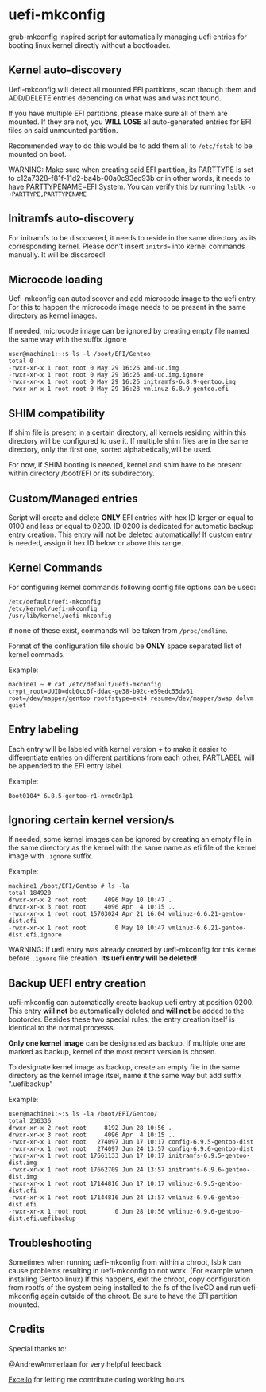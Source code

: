# uefi-mkconfig
grub-mkconfig inspired script for automatically managing uefi entries for booting linux kernel directly without a bootloader.

## Kernel auto-discovery

Uefi-mkconfig will detect all mounted EFI partitions, scan through them and ADD/DELETE entries depending on what was and was not found.

If you have multiple EFI partitions, please make sure all of them are mounted. If they are not, you **WILL LOSE** all auto-generated entries
for EFI files on said unmounted partition.

Recommended way to do this would be to add them all to `/etc/fstab` to be mounted on boot.

WARNING: Make sure when creating said EFI partition, its PARTTYPE is set to c12a7328-f81f-11d2-ba4b-00a0c93ec93b or in other words, it needs to have PARTTYPENAME=EFI System. You can verify this by running `lsblk -o +PARTTYPE,PARTTYPENAME`

## Initramfs auto-discovery

For initramfs to be discovered, it needs to reside in the same directory as its corresponding kernel.
Please don't insert `initrd=` into kernel commands manually. It will be discarded!

## Microcode loading

Uefi-mkconfig can autodiscover and add microcode image to the uefi entry.
For this to happen the microcode image needs to be present in the same directory as kernel images.

If needed, microcode image can be ignored by creating empty file named the same way with the suffix .ignore 

```
user@machine1:~:$ ls -l /boot/EFI/Gentoo
total 0
-rwxr-xr-x 1 root root 0 May 29 16:26 amd-uc.img
-rwxr-xr-x 1 root root 0 May 29 16:26 amd-uc.img.ignore
-rwxr-xr-x 1 root root 0 May 29 16:26 initramfs-6.8.9-gentoo.img
-rwxr-xr-x 1 root root 0 May 29 16:28 vmlinuz-6.8.9-gentoo.efi
```

## SHIM compatibility

If shim file is present in a certain directory, all kernels residing within this directory will be configured to use it.
If multiple shim files are in the same directory, only the first one, sorted alphabetically,will be used.

For now, if SHIM booting is needed, kernel and shim have to be present within directory /boot/EFI or its subdirectory.

## Custom/Managed entries

Script will create and delete **ONLY** EFI entries with hex ID larger or equal to 0100 and less or equal to 0200.
ID 0200 is dedicated for automatic backup entry creation. This entry will not be deleted automatically!
If custom entry is needed, assign it hex ID below or above this range.

## Kernel Commands

For configuring kernel commands following config file options can be used:

```
/etc/default/uefi-mkconfig
/etc/kernel/uefi-mkconfig
/usr/lib/kernel/uefi-mkconfig
```

if none of these exist, commands will be taken from `/proc/cmdline`.

Format of the configuration file should be **ONLY** space separated list of kernel commads.

Example:

```
machine1 ~ # cat /etc/default/uefi-mkconfig
crypt_root=UUID=dcb0cc6f-ddac-ge38-b92c-e59edc55dv61 root=/dev/mapper/gentoo rootfstype=ext4 resume=/dev/mapper/swap dolvm quiet
```

## Entry labeling

Each entry will be labeled with kernel version + to make it easier to differentiate entries 
on different partitions from each other, PARTLABEL will be appended to the EFI entry label.

Example:

```
Boot0104* 6.8.5-gentoo-r1-nvme0n1p1
```

## Ignoring certain kernel version/s

If needed, some kernel images can be ignored by creating an empty file in the same directory as the kernel with the same name
as efi file of the kernel image with `.ignore` suffix.

Example:

```
machine1 /boot/EFI/Gentoo # ls -la
total 184920
drwxr-xr-x 2 root root     4096 May 10 10:47 .
drwxr-xr-x 3 root root     4096 Apr  4 10:15 ..
-rwxr-xr-x 1 root root 15703024 Apr 21 16:04 vmlinuz-6.6.21-gentoo-dist.efi
-rwxr-xr-x 1 root root        0 May 10 10:47 vmlinuz-6.6.21-gentoo-dist.efi.ignore
```

WARNING: If uefi entry was already created by uefi-mkconfig for this kernel before `.ignore` file creation. **Its uefi entry will be deleted!**

## Backup UEFI entry creation

uefi-mkconfig can automatically create backup uefi entry at position 0200.
This entry **will not** be automatically deleted and **will not** be added to the bootorder.
Besides these two special rules, the entry creation itself is identical to the normal processs.

**Only one kernel image** can be designated as backup. If multiple one are marked as backup, kernel of the most recent version is chosen.

To designate kernel image as backup, create an empty file in the same directory as the kernel image itsel, name it the same way but add suffix ".uefibackup"

Example:
```
user@machine1:~:$ ls -la /boot/EFI/Gentoo/
total 236336
drwxr-xr-x 2 root root     8192 Jun 28 10:56 .
drwxr-xr-x 3 root root     4096 Apr  4 10:15 ..
-rwxr-xr-x 1 root root   274097 Jun 17 10:17 config-6.9.5-gentoo-dist
-rwxr-xr-x 1 root root   274097 Jun 24 13:57 config-6.9.6-gentoo-dist
-rwxr-xr-x 1 root root 17661133 Jun 17 10:17 initramfs-6.9.5-gentoo-dist.img
-rwxr-xr-x 1 root root 17662709 Jun 24 13:57 initramfs-6.9.6-gentoo-dist.img
-rwxr-xr-x 1 root root 17144816 Jun 17 10:17 vmlinuz-6.9.5-gentoo-dist.efi
-rwxr-xr-x 1 root root 17144816 Jun 24 13:57 vmlinuz-6.9.6-gentoo-dist.efi
-rwxr-xr-x 1 root root        0 Jun 28 10:56 vmlinuz-6.9.6-gentoo-dist.efi.uefibackup
```


## Troubleshooting

Sometimes when running uefi-mkconfig from within a chroot, lsblk can cause problems resulting in uefi-mkconfig to not work. (For example when installing Gentoo linux) 
If this happens, exit the chroot, copy configuration from rootfs of the system being installed to the fs of the liveCD and run uefi-mkconfig again outside of the chroot. Be sure to have the EFI partition mounted.

## Credits
Special thanks to:

@AndrewAmmerlaan for very helpful feedback

[Excello](https://www.excello.cz/en/) for letting me contribute during working hours
